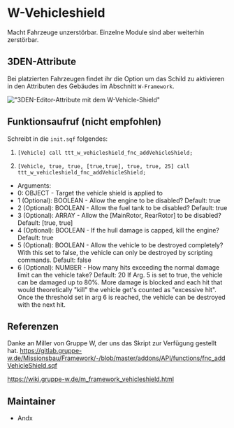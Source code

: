 # W-Vehicleshield

Macht Fahrzeuge unzerstörbar. Einzelne Module sind aber weiterhin zerstörbar.

## 3DEN-Attribute

Bei platzierten Fahrzeugen findet ihr die Option um das Schild zu aktivieren in den Attributen des Gebäudes im Abschnitt `W-Framework`.

!["3DEN-Editor-Attribute mit dem W-Vehicle-Shield"](https://i.imgur.com/c9Irw2F.jpeg)

## Funktionsaufruf (nicht empfohlen)

Schreibt in die `init.sqf` folgendes:

1. `[Vehicle] call ttt_w_vehicleshield_fnc_addVehicleShield;`

2. `[Vehicle, true, true, [true,true], true, true, 25] call ttt_w_vehicleshield_fnc_addVehicleShield;`

* Arguments:
* 0:      OBJECT - Target the vehicle shield is applied to
* 1 (Optional):      BOOLEAN - Allow the engine to be disabled? Default: true
* 2 (Optional):      BOOLEAN - Allow the fuel tank to be disabled? Default: true
* 3 (Optional):      ARRAY - Allow the [MainRotor, RearRotor] to be disabled? Default: [true, true]
* 4 (Optional):      BOOLEAN - If the hull damage is capped, kill the engine? Default: true
* 5 (Optional):      BOOLEAN - Allow the vehicle to be destroyed completely? With this set to false, the vehicle can only be destroyed by scripting commands. Default: false
* 6 (Optional):      NUMBER - How many hits exceeding the normal damage limit can the vehicle take? Default: 20
If Arg. 5 is set to true, the vehicle can be damaged up to 80%. More damage is blocked and each hit that would theoretically "kill" the vehicle get's counted as "excessive hit".
Once the threshold set in arg 6 is reached, the vehicle can be destroyed with the next hit.

## Referenzen

Danke an Miller von Gruppe W, der uns das Skript zur Verfügung gestellt hat.
<https://gitlab.gruppe-w.de/Missionsbau/Framework/-/blob/master/addons/API/functions/fnc_addVehicleShield.sqf>

<https://wiki.gruppe-w.de/m_framework_vehicleshield.html>

## Maintainer

* Andx
